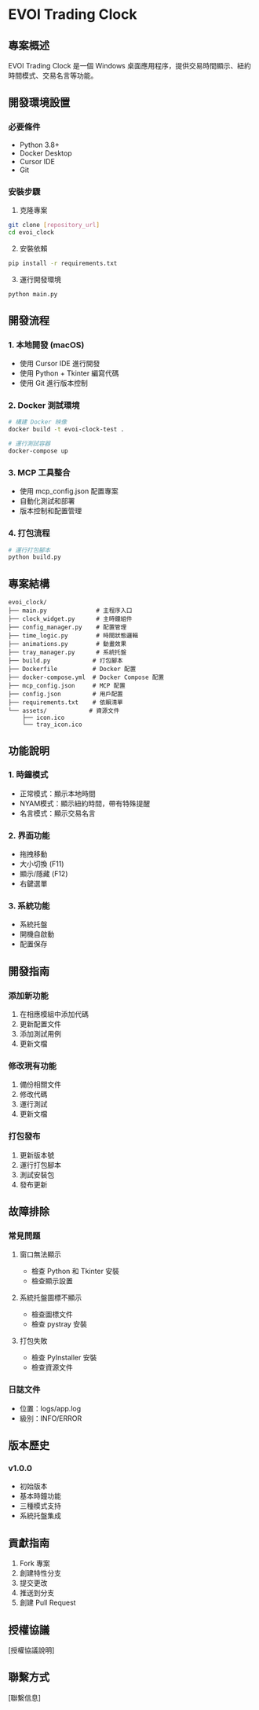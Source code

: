 # EVOI Trading Clock

## 專案概述

EVOI Trading Clock 是一個 Windows 桌面應用程序，提供交易時間顯示、紐約時間模式、交易名言等功能。

## 開發環境設置

### 必要條件
- Python 3.8+
- Docker Desktop
- Cursor IDE
- Git

### 安裝步驟

1. 克隆專案
```bash
git clone [repository_url]
cd evoi_clock
```

2. 安裝依賴
```bash
pip install -r requirements.txt
```

3. 運行開發環境
```bash
python main.py
```

## 開發流程

### 1. 本地開發 (macOS)
- 使用 Cursor IDE 進行開發
- 使用 Python + Tkinter 編寫代碼
- 使用 Git 進行版本控制

### 2. Docker 測試環境
```bash
# 構建 Docker 映像
docker build -t evoi-clock-test .

# 運行測試容器
docker-compose up
```

### 3. MCP 工具整合
- 使用 mcp_config.json 配置專案
- 自動化測試和部署
- 版本控制和配置管理

### 4. 打包流程
```bash
# 運行打包腳本
python build.py
```

## 專案結構

```
evoi_clock/
├── main.py              # 主程序入口
├── clock_widget.py      # 主時鐘組件
├── config_manager.py    # 配置管理
├── time_logic.py        # 時間狀態邏輯
├── animations.py        # 動畫效果
├── tray_manager.py      # 系統托盤
├── build.py            # 打包腳本
├── Dockerfile          # Docker 配置
├── docker-compose.yml  # Docker Compose 配置
├── mcp_config.json     # MCP 配置
├── config.json         # 用戶配置
├── requirements.txt    # 依賴清單
└── assets/            # 資源文件
    ├── icon.ico
    └── tray_icon.ico
```

## 功能說明

### 1. 時鐘模式
- 正常模式：顯示本地時間
- NYAM模式：顯示紐約時間，帶有特殊提醒
- 名言模式：顯示交易名言

### 2. 界面功能
- 拖拽移動
- 大小切換 (F11)
- 顯示/隱藏 (F12)
- 右鍵選單

### 3. 系統功能
- 系統托盤
- 開機自啟動
- 配置保存

## 開發指南

### 添加新功能
1. 在相應模組中添加代碼
2. 更新配置文件
3. 添加測試用例
4. 更新文檔

### 修改現有功能
1. 備份相關文件
2. 修改代碼
3. 運行測試
4. 更新文檔

### 打包發布
1. 更新版本號
2. 運行打包腳本
3. 測試安裝包
4. 發布更新

## 故障排除

### 常見問題
1. 窗口無法顯示
   - 檢查 Python 和 Tkinter 安裝
   - 檢查顯示設置

2. 系統托盤圖標不顯示
   - 檢查圖標文件
   - 檢查 pystray 安裝

3. 打包失敗
   - 檢查 PyInstaller 安裝
   - 檢查資源文件

### 日誌文件
- 位置：logs/app.log
- 級別：INFO/ERROR

## 版本歷史

### v1.0.0
- 初始版本
- 基本時鐘功能
- 三種模式支持
- 系統托盤集成

## 貢獻指南

1. Fork 專案
2. 創建特性分支
3. 提交更改
4. 推送到分支
5. 創建 Pull Request

## 授權協議

[授權協議說明]

## 聯繫方式

[聯繫信息] 